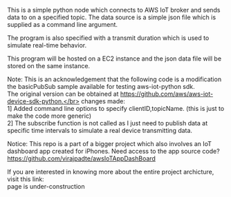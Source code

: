 This is a simple python node which connects to AWS IoT broker and sends data to on a specified topic.
The data source is a simple json file which is supplied as a command line argument.

The program is also specified with a transmit duration which is used to simulate real-time behavior.

This program will be hosted on a EC2 instance and the json data file will be stored on the same instance.

Note: This is an acknowledgement that the following code is a modification the basicPubSub sample available for testing
aws-iot-python sdk.</br>
The original version can be obtained at https://github.com/aws/aws-iot-device-sdk-python.</br>
changes made:</br>
1] Added command line options to specify clientID,topicName.
(this is just to make the code more generic)</br>
2] The subscribe function is not called as I just need to publish data at specific time intervals to
   simulate a real device transmitting data.


Notice: This repo is a part of a bigger project which also involves an IoT dashboard app created for iPhones. 
Need access to the app source code?</br>
https://github.com/virajpadte/awsIoTAppDashBoard

If you are   interested in knowing more about the entire project archicture, visit this link:</br>
page is under-construction
